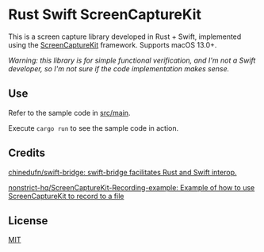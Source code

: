# Rust Swift ScreenCaptureKit

This is a screen capture library developed in Rust + Swift, implemented using the [ScreenCaptureKit](https://developer.apple.com/documentation/screencapturekit/) framework. Supports macOS 13.0+.

*Warning: this library is for simple functional verification, and I'm not a Swift developer, so I'm not sure if the code implementation makes sense.*

## Use

Refer to the sample code in [src/main](src/main.rs).

Execute `cargo run` to see the sample code in action.

## Credits

[chinedufn/swift-bridge: swift-bridge facilitates Rust and Swift interop.](https://github.com/chinedufn/swift-bridge)

[nonstrict-hq/ScreenCaptureKit-Recording-example: Example of how to use ScreenCaptureKit to record to a file](https://github.com/nonstrict-hq/ScreenCaptureKit-Recording-example)


## License

[MIT](LICENSE)
